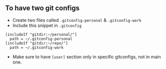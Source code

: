 ## To have two git configs
- Create two files called `.gitconfig-personal` & `.gitconfig-work`
- Include this snippet in `.gitconfig`
```
[includeIf "gitdir:~/personal/"]
  path = ~/.gitconfig-personal
[includeIf "gitdir:~/repo/"]
  path = ~/.gitconfig-work
```
- Make sure to have `[user]` section only in specific gitconfigs, not in main one. 
